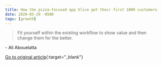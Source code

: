 ```yaml
---
title: How the pizza-focused app Slice got their first 1000 customers
date: 2020-05-29 -0500
tags: [growth]
---
```


> Fit yourself within the existing workflow to show value and then change them for the better.

\- Ali Abouelatta

[Go to original article](https://read.first1000.co/p/-slice?utm_source=pronouncedjerry&utm_medium=blog&utm_campaign=posts){:target="_blank"}